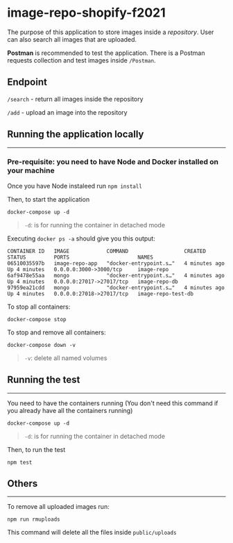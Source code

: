 # image-repo-shopify-f2021

The purpose of this application to store images inside a _repository_. User can also search all images that are uploaded.

**Postman** is recommended to test the application. There is a Postman requests collection and test images inside `/Postman`.

## Endpoint

`/search` - return all images inside the repository

`/add` - upload an image into the repository


## Running the application locally

---

### **Pre-requisite: you need to have Node and Docker installed on your machine**

Once you have Node instaleed run `npm install`

Then, to start the application

```
docker-compose up -d
```

> `-d`: is for running the container in detached mode

Executing `docker ps -a` should give you this output:

```
CONTAINER ID   IMAGE            COMMAND                  CREATED         STATUS         PORTS                      NAMES
06510035597b   image-repo-app   "docker-entrypoint.s…"   4 minutes ago   Up 4 minutes   0.0.0.0:3000->3000/tcp     image-repo
6af9478e55aa   mongo            "docker-entrypoint.s…"   4 minutes ago   Up 4 minutes   0.0.0.0:27017->27017/tcp   image-repo-db
97959ea21cdd   mongo            "docker-entrypoint.s…"   4 minutes ago   Up 4 minutes   0.0.0.0:27018->27017/tcp   image-repo-test-db
```

To stop all containers:

```
docker-compose stop
```

To stop and remove all containers:

```
docker-compose down -v
```

> `-v`: delete all named volumes

## Running the test

---

You need to have the containers running (You don't need this command if you already have all the containers running)

```
docker-compose up -d
```

> `-d`: is for running the container in detached mode

Then, to run the test

```
npm test
```

## Others

---

To remove all uploaded images run:

```
npm run rmuploads
```

This command will delete all the files inside `public/uploads`
